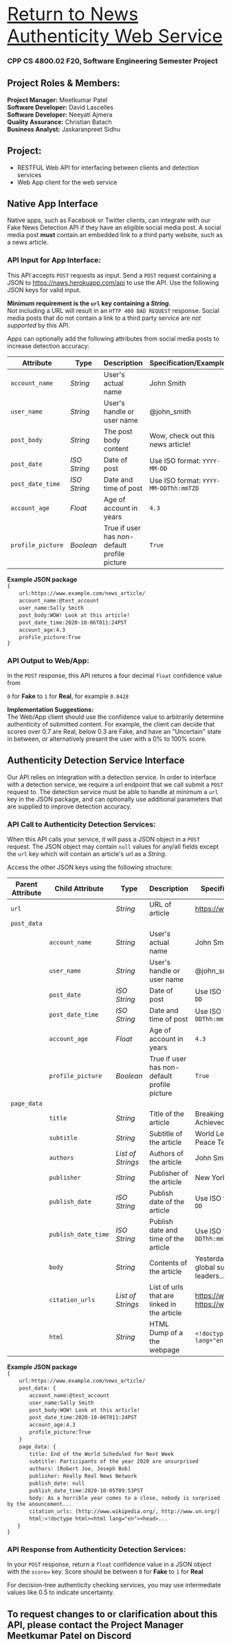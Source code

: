 <a href="https://naws.herokuapp.com/" style="font-size: 42px">Return to News Authenticity Web Service</a>  
### CPP CS 4800.02 F20, Software Engineering Semester Project
  
## Project Roles & Members:
 
**Project Manager:** Meetkumar Patel  
**Software Developer:** David Lascelles  
**Software Developer:** Neeyati Ajmera  
**Quality Assurance:** Christian Batach  
**Business Analyst:** Jaskaranpreet Sidhu  
  
## Project: 
- RESTFUL Web API for interfacing between clients and detection services
- Web App client for the web service 


## Native App Interface

Native apps, such as Facebook or Twitter clients, can integrate with our Fake News Detection API 
if they have an eligible social media post. A social media post **must** contain an embedded link 
to a third party website, such as a news article. 

### API Input for App Interface:
This API accepts `POST` requests as input. 
Send a `POST` request containing a JSON to https://naws.herokuapp.com/api to use the API. 
Use the following JSON keys for valid input.

**Minimum requirement is the `url` key containing a *String*.**  
Not including a URL will result in an `HTTP 400 BAD REQUEST` response.
Social media posts that do not contain a link to a third party service are *not supported* by this API. 

Apps can optionally add the following attributes from social media posts to increase detection accuracy:

|Attribute         |Type        |Description                                      |Specification/Example                |
|------------------|------------|-------------------------------------------------|-------------------------------------|
|`account_name`    |*String*    |User's actual name                               |John Smith                           |
|`user_name`       |*String*    |User's handle or user name                       |@john_smith                          |
|`post_body`       |*String*    |The post body content                            |Wow, check out this news article!    |
|`post_date`       |*ISO String*|Date of post                                     |Use ISO format: `YYYY-MM-DD`         |
|`post_date_time`  |*ISO String*|Date and time of post                            |Use ISO format: `YYYY-MM-DDThh:mmTZD`|
|`account_age`     |*Float*     |Age of account in years                          |`4.3`                                |
|`profile_picture` |*Boolean*   |True if user has non-default profile picture     |`True`                               |

**Example JSON package**  
`{`  
&nbsp;&nbsp;&nbsp;&nbsp;&nbsp;&nbsp; `url:https://www.example.com/news_article/`  
&nbsp;&nbsp;&nbsp;&nbsp;&nbsp;&nbsp; `account_name:@test_account`  
&nbsp;&nbsp;&nbsp;&nbsp;&nbsp;&nbsp; `user_name:Sally Smith`  
&nbsp;&nbsp;&nbsp;&nbsp;&nbsp;&nbsp; `post_body:WOW! Look at this article!`  
&nbsp;&nbsp;&nbsp;&nbsp;&nbsp;&nbsp; `post_date_time:2020-10-06T011:24PST`  
&nbsp;&nbsp;&nbsp;&nbsp;&nbsp;&nbsp; `account_age:4.3`  
&nbsp;&nbsp;&nbsp;&nbsp;&nbsp;&nbsp; `profile_picture:True`  
`}` 

### API Output to Web/App:
In the `POST` response, this API returns a four decimal `float` confidence value from

`0` for **Fake** to `1` for **Real**, for example `0.0428`

**Implementation Suggestions:**  
The Web/App client should use the confidence value to arbitrarily determine authenticity of submitted content.
For example, the client can decide that scores over 0.7 are Real, below 0.3 are Fake, and have an "Uncertain"
state in between, or alternatively present the user with a 0% to 100% score.

## Authenticity Detection Service Interface
Our API relies on integration with a detection service. In order to interface with a detection service, we require
a url endpoint that we call submit a `POST` request to. The detection service must be able to handle at minimum a
`url` key in the JSON package, and can optionally use additional parameters that are supplied to improve 
detection accuracy.
 
### API Call to Authenticity Detection Services:
When this API calls your service, it will pass a JSON object in a `POST` request. The JSON object may contain `null` 
values for any/all fields except the `url` key which will contain an article's url as a *String*.

Access the other JSON keys using the following structure:

|Parent Attribute|Child Attribute    |Type             |Description                                 |Specification/Example|
|----------------|-------------------|-----------------|--------------------------------------------|---------------------|
|`url`           |                   |*String*         |URL of article                              |https://www.google.com
|`post_data`     |          
|                |`account_name`     |*String*         |User's actual name                          |John Smith
|                |`user_name`        |*String*         |User's handle or user name                  |@john_smith
|                |`post_date`        |*ISO String*     |Date of post                                |Use ISO format: `YYYY-MM-DD`
|                |`post_date_time`   |*ISO String*     |Date and time of post                       |Use ISO format: `YYYY-MM-DDThh:mmTZD`
|                |`account_age`      |*Float*          |Age of account in years                     |`4.3`
|                |`profile_picture`  |*Boolean*        |True if user has non-default profile picture|`True`
|`page_data`     |           
|                |`title`            |*String*         |Title of the article                        |Breaking: World Peace Achieved
|                |`subtitle`         |*String*         |Subtitle of the article                     |World Leaders Agree to Peace Terms
|                |`authors`          |*List of Strings*|Authors of the article                      |John Smith, Jane Doe
|                |`publisher`        |*String*         |Publisher of the article                    |New York Times
|                |`publish_date`     |*ISO String*     |Publish date of the article                 |Use ISO format: `YYYY-MM-DD`
|                |`publish_date_time`|*ISO String*     |Publish date and time of the article        |Use ISO format: `YYYY-MM-DDThh:mmTZD`
|                |`body`             |*String*         |Contents of the article                     |Yesterday afternoon at a global summit, world leaders...
|                |`citation_urls`    |*List of Strings*|List of urls that are linked in the article |https://www.wikipedia.org, https://www.cnn.com
|                |`html`             |*String*         |HTML Dump of a the webpage                  |`<!doctype html><html lang="en"><head>...`

**Example JSON package**  
`{`  
&nbsp;&nbsp;&nbsp;&nbsp;&nbsp;&nbsp; `url:https://www.example.com/news_article/`  
&nbsp;&nbsp;&nbsp;&nbsp;&nbsp;&nbsp; `post_data: {`  
&nbsp;&nbsp;&nbsp;&nbsp;&nbsp;&nbsp;&nbsp;&nbsp;&nbsp;&nbsp;&nbsp;&nbsp; `account_name:@test_account`  
&nbsp;&nbsp;&nbsp;&nbsp;&nbsp;&nbsp;&nbsp;&nbsp;&nbsp;&nbsp;&nbsp;&nbsp; `user_name:Sally Smith`  
&nbsp;&nbsp;&nbsp;&nbsp;&nbsp;&nbsp;&nbsp;&nbsp;&nbsp;&nbsp;&nbsp;&nbsp; `post_body:WOW! Look at this article!`  
&nbsp;&nbsp;&nbsp;&nbsp;&nbsp;&nbsp;&nbsp;&nbsp;&nbsp;&nbsp;&nbsp;&nbsp; `post_date_time:2020-10-06T011:24PST`  
&nbsp;&nbsp;&nbsp;&nbsp;&nbsp;&nbsp;&nbsp;&nbsp;&nbsp;&nbsp;&nbsp;&nbsp; `account_age:4.3`  
&nbsp;&nbsp;&nbsp;&nbsp;&nbsp;&nbsp;&nbsp;&nbsp;&nbsp;&nbsp;&nbsp;&nbsp; `profile_picture:True`  
&nbsp;&nbsp;&nbsp;&nbsp;&nbsp;&nbsp; `}`  
&nbsp;&nbsp;&nbsp;&nbsp;&nbsp;&nbsp; `page_data: {`  
&nbsp;&nbsp;&nbsp;&nbsp;&nbsp;&nbsp;&nbsp;&nbsp;&nbsp;&nbsp;&nbsp;&nbsp; `title: End of the World Scheduled for Next Week`  
&nbsp;&nbsp;&nbsp;&nbsp;&nbsp;&nbsp;&nbsp;&nbsp;&nbsp;&nbsp;&nbsp;&nbsp; `subtitle: Participants of the year 2020 are unsurprised `  
&nbsp;&nbsp;&nbsp;&nbsp;&nbsp;&nbsp;&nbsp;&nbsp;&nbsp;&nbsp;&nbsp;&nbsp; `authors: [Robert Joe, Joseph Bob]`  
&nbsp;&nbsp;&nbsp;&nbsp;&nbsp;&nbsp;&nbsp;&nbsp;&nbsp;&nbsp;&nbsp;&nbsp; `publisher: Really Real News Network`  
&nbsp;&nbsp;&nbsp;&nbsp;&nbsp;&nbsp;&nbsp;&nbsp;&nbsp;&nbsp;&nbsp;&nbsp; `publish_date: null`  
&nbsp;&nbsp;&nbsp;&nbsp;&nbsp;&nbsp;&nbsp;&nbsp;&nbsp;&nbsp;&nbsp;&nbsp; `publish_date_time:2020-10-05T09:53PST`  
&nbsp;&nbsp;&nbsp;&nbsp;&nbsp;&nbsp;&nbsp;&nbsp;&nbsp;&nbsp;&nbsp;&nbsp; `body: As a horrible year comes to a close, nobody is surprised by the anouncement...`  
&nbsp;&nbsp;&nbsp;&nbsp;&nbsp;&nbsp;&nbsp;&nbsp;&nbsp;&nbsp;&nbsp;&nbsp; `citation_urls: [http://www.wikipedia.org/, http://www.un.org/]`  
&nbsp;&nbsp;&nbsp;&nbsp;&nbsp;&nbsp;&nbsp;&nbsp;&nbsp;&nbsp;&nbsp;&nbsp; `html:<!doctype html><html lang="en"><head>...`  
&nbsp;&nbsp;&nbsp;&nbsp;&nbsp;&nbsp;`}`  
`}`  
        
### API Response from Authenticity Detection Services:
In your `POST` response, return a `float` confidence value in a JSON object with the `score=` key. Score should be between `0` for
 **Fake** to `1` for **Real** 

For decision-tree authenticity checking services, you may use intermediate values like 0.5 to indicate uncertainty.

## To request changes to or clarification about this API, please contact the Project Manager Meetkumar Patel on Discord